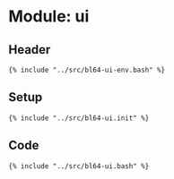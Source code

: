 # Module: ui

## Header

```shell
{% include "../src/bl64-ui-env.bash" %}
```

## Setup

```shell
{% include "../src/bl64-ui.init" %}
```

## Code

```shell
{% include "../src/bl64-ui.bash" %}
```

